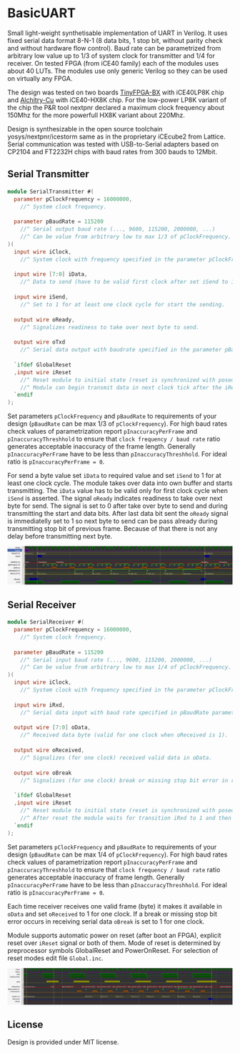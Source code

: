 # BasicUART

Small light-weight synthetisable implementation of UART in Verilog. It uses fixed serial data format 8-N-1 (8 data bits, 1 stop bit, without parity check and without hardware flow control). Baud rate can be parametrized from arbitrary low value up to 1/3 of system clock for transmitter and 1/4 for receiver. On tested FPGA (from iCE40 family) each of the modules uses about 40 LUTs. The modules use only generic Verilog so they can be used on virtually any FPGA. 

The design was tested on two boards [TinyFPGA-BX](https://tinyfpga.com) with iCE40LP8K chip and [Alchitry-Cu](https://alchitry.com/) with iCE40-HX8K chip. For the low-power LP8K variant of the chip the P&R tool nextpnr declared a maximum clock frequency about 150Mhz for the more powerfull HX8K variant about 220Mhz. 

Design is synthesizable in the open source toolchain yosys/nextpnr/icestorm same as in the proprietary iCEcube2 from Lattice. Serial communication was tested with USB-to-Serial adapters based on CP2104 and FT2232H chips with baud rates from 300 bauds to 12Mbit.



## Serial Transmitter

```verilog
module SerialTransmitter #(
  parameter pClockFrequency = 16000000,  
    //^ System clock frequency.
      
  parameter pBaudRate = 115200     
    //^ Serial output baud rate (..., 9600, 115200, 2000000, ...)
    //^ Can be value from arbitrary low to max 1/3 of pClockFrequency.
)(
  input wire iClock,       
    //^ System clock with frequency specified in the parameter pClockFrequency.
      
  input wire [7:0] iData,  
    //^ Data to send (have to be valid first clock after set iSend to 1).
      
  input wire iSend,        
    //^ Set to 1 for at least one clock cycle for start the sending.
      
  output wire oReady,   
    //^ Signalizes readiness to take over next byte to send.
      
  output wire oTxd          
    //^ Serial data output with baudrate specified in the parameter pBaudRate.
    
  `ifdef GlobalReset
  ,input wire iReset
    //^ Reset module to initial state (reset is synchronized with posedge, set to 1 for one clock is enough).
    //^ Module can begin transmit data in next clock tick after the iReset was set to 0.
  `endif
);
```

Set parameters `pClockFrequency` and `pBaudRate` to requirements of your design (`pBaudRate` can be 
  max 1/3 of `pClockFrequency`). For high baud rates check values of parametrization report `pInaccuracyPerFrame` and `pInaccuracyThreshhold` to ensure that `clock frequency / baud rate` ratio generates acceptable inaccuracy of the frame length. Generally `pInaccuracyPerFrame` have to be less than `pInaccuracyThreshhold`. For ideal ratio is `pInaccuracyPerFrame = 0`.

For send a byte value set `iData` to required value and set `iSend` to 1 for at least one clock cycle. The module takes over data into own buffer and starts transmitting. The `iData` value has to be valid only for first clock cycle when `iSend` is asserted. The signal `oReady` indicates readiness to take over next byte for send. The signal is set to 0 after take over byte to send and during transmitting the start and data bits. After last data bit sent the `oReady` signal is immediatelly set to 1 so next byte to send can be pass already during transmitting stop bit of previous frame. Because of that there is not any delay before transmitting next byte.

![SerialTransmitter](waves/SerialTransmitter.png)



## Serial Receiver

```verilog
module SerialReceiver #(
  parameter pClockFrequency = 16000000,  
    //^ System clock frequency.

  parameter pBaudRate = 115200   
    //^ Serial input baud rate (..., 9600, 115200, 2000000, ...)
    //^ Can be value from arbitrary low to max 1/4 of pClockFrequency.
)(
  input wire iClock,             
    //^ System clock with frequency specified in the parameter pClockFrequency.

  input wire iRxd,               
    //^ Serial data input with baud rate specified in pBaudRate parameter
      
  output wire [7:0] oData,              
    //^ Received data byte (valid for one clock when oReceived is 1).
      
  output wire oReceived,      
    //^ Signalizes (for one clock) received valid data in oData.
      
  output wire oBreak
    //^ Signalizes (for one clock) break or missing stop bit error in receiving serial data. 
      
  `ifdef GlobalReset
  ,input wire iReset
    //^ Reset module to initial state (reset is synchronized with posedge, set to 1 for one clock is enough).
    //^ After reset the module waits for transition iRxd to 1 and then it begins to wait for serial data.
  `endif
);

```

Set parameters `pClockFrequency` and `pBaudRate` to requirements of your design (`pBaudRate` can be max 1/4 of 
  `pClockFrequency`). For high baud rates check values of parametrization report `pInaccuracyPerFrame` and 
  `pInaccuracyThreshhold` to ensure that `clock frequency / baud rate` ratio generates acceptable inaccuracy of frame length. Generally `pInaccuracyPerFrame` have to be less than `pInaccuracyThreshhold`. For ideal ratio is `pInaccuracyPerFrame = 0`.
  
Each time receiver receives one valid frame (byte) it makes it available in `oData` and set `oReceived` to 1 for one clock. If a break or missing stop bit error occurs in receiving serial data `oBreak` is set to 1 for one clock.

Module supports automatic power on reset (after boot an FPGA), explicit reset over `iReset` signal or both of them. Mode of reset is determined by preprocessor symbols GlobalReset and PowerOnReset. For selection of reset modes edit file `Global.inc`.

![SerialReceiver](waves/SerialReceiver.png)



## License

Design is provided under MIT license.  
